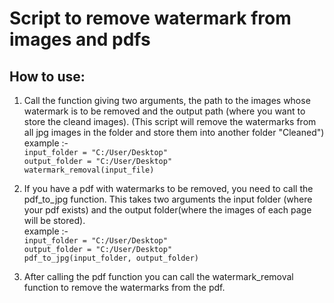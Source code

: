 # Script to remove watermark from images and pdfs
## How to use:
1. Call the function giving two arguments, the path to the images whose watermark is to be removed and the output path (where you want to store the cleand images). (This script will remove the watermarks from all jpg images in the folder and store them into another folder "Cleaned")
<br> example :-
<br>```input_folder = "C:/User/Desktop"```
<br>```output_folder = "C:/User/Desktop"```
<br>```watermark_removal(input_file)```

2. If you have a pdf with watermarks to be removed, you need to call the pdf_to_jpg function. This takes two arguments the input folder (where your pdf exists) and the output folder(where the images of each page will be stored).
<br> example :-
<br>```input_folder = "C:/User/Desktop"```
<br>```output_folder = "C:/User/Desktop"```
<br>```pdf_to_jpg(input_folder, output_folder)```

3. After calling the pdf function you can call the watermark_removal function to remove the watermarks from the pdf.
